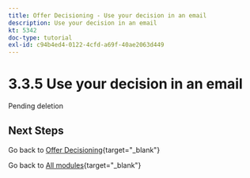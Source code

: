 ```yaml
---
title: Offer Decisioning - Use your decision in an email
description: Use your decision in an email
kt: 5342
doc-type: tutorial
exl-id: c94b4ed4-0122-4cfd-a69f-40ae2063d449
---
```

# 3.3.5 Use your decision in an email

Pending deletion

## Next Steps

Go back to [Offer Decisioning](offer-decisioning.md){target="_blank"}

Go back to [All modules](./../../../../overview.md){target="_blank"}
